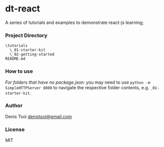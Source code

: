 # dt-react

A series of tutorials and examples to demonstrate react-js learning;

### Project Directory

    \tutorials
      \_01-starter-kit
      \_02-getting-started
    README.md

### How to use

*For folders that have no package.json:* you may need to use `python -m SimpleHTTPServer 8000` to navigate the respective folder contents, e.g. `_01-starter-kit`.  

### Author 
Denis Tsoi <denistsoi@gmail.com>

### License
MIT
